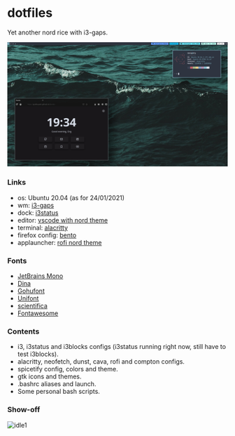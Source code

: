 # dotfiles
Yet another nord rice with i3-gaps.

![idle](screenshots/desktop1.png)

### Links
- os: Ubuntu 20.04 (as for 24/01/2021)
- wm: [i3-gaps](https://github.com/Airblader/i3)
- dock: [i3status](https://github.com/i3/i3status)
- editor: [vscode with nord theme](https://marketplace.visualstudio.com/items?itemName=arcticicestudio.nord-visual-studio-code)
- terminal: [alacritty](https://www.jetbrains.com/es-es/lp/mono/)
- firefox config: [bento](https://github.com/MiguelRAvila/Bento)
- applauncher: [rofi nord theme](https://github.com/amayer5125/nord-rofi)

### Fonts
- [JetBrains Mono](https://www.jetbrains.com/es-es/lp/mono/)
- [Dina](https://www.dcmembers.com/jibsen/download/61/)
- [Gohufont](https://github.com/koemaeda/gohufont-ttf)
- [Unifont](https://fontlibrary.org/en/font/gnu-unifont)
- [scientifica](https://github.com/NerdyPepper/scientifica)
- [Fontawesome](https://fontawesome.com/)

### Contents
- i3, i3status and i3blocks configs (i3status running right now, still have to test i3blocks).<br>
- alacritty, neofetch, dunst, cava, rofi and compton configs.<br>
- spicetify config, colors and theme.<br>
- gtk icons and themes.<br>
- .bashrc aliases and launch.<br>
- Some personal bash scripts.<br>

### Show-off
![idle1](screenshots/desktop.png)
